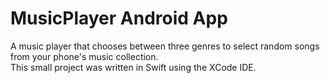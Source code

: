 # MusicPlayer Android App

A music player that chooses between three genres to select random songs from your phone's music collection.  
This small project was written in Swift using the XCode IDE. 
